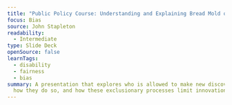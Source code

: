 ```yaml
---
title: "Public Policy Course: Understanding and Explaining Bread Mold on a Yak"
focus: Bias
source: John Stapleton
readability:
  - Intermediate
type: Slide Deck
openSource: false
learnTags:
  - disability
  - fairness
  - bias
summary: A presentation that explores who is allowed to make new discoveries,
  how they do so, and how these exclusionary processes limit innovation.
---
```

